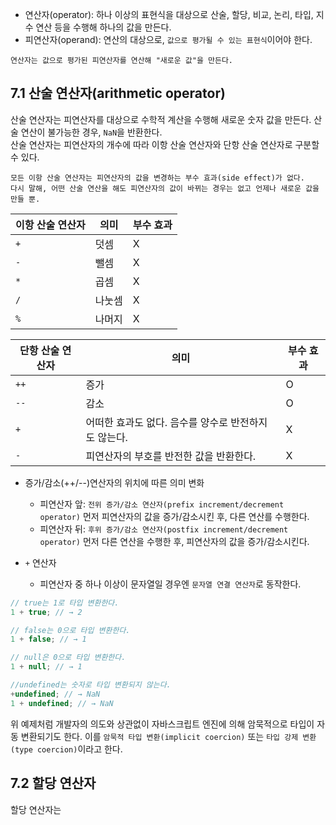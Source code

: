 - 연산자(operator): 하나 이상의 표현식을 대상으로 산술, 할당, 비교, 논리, 타입, 지수 연산 등을 수행해 하나의 값을 만든다.
- 피연산자(operand): 연산의 대상으로, `값으로 평가될 수 있는 표현식`이어야 한다.

```
연산자는 값으로 평가된 피연산자를 연산해 "새로운 값"을 만든다.
```

## 7.1 산술 연산자(arithmetic operator)

산술 연산자는 피연산자를 대상으로 수학적 계산을 수행해 새로운 숫자 값을 만든다. 산술 연산이 불가능한 경우, `NaN`을 반환한다.  
산술 연산자는 피연산자의 개수에 따라 이항 산술 연산자와 단항 산술 연산자로 구분할 수 있다.

```
모든 이항 산술 연산자는 피연산자의 값을 변경하는 부수 효과(side effect)가 없다.
다시 말해, 어떤 산술 연산을 해도 피연산자의 값이 바뀌는 경우는 없고 언제나 새로운 값을 만들 뿐.
```

| 이항 산술 연산자 | 의미   | 부수 효과 |
| ---------------- | ------ | --------- |
| `+`              | 덧셈   | X         |
| `-`              | 뺄셈   | X         |
| `*`              | 곱셈   | X         |
| `/`              | 나눗셈 | X         |
| `%`              | 나머지 | X         |

| 단항 산술 연산자 | 의미                                                 | 부수 효과 |
| ---------------- | ---------------------------------------------------- | --------- |
| `++`             | 증가                                                 | O         |
| `--`             | 감소                                                 | O         |
| `+`              | 어떠한 효과도 없다. 음수를 양수로 반전하지도 않는다. | X         |
| `-`              | 피연산자의 부호를 반전한 값을 반환한다.              | X         |

- 증가/감소(++/--)연산자의 위치에 따른 의미 변화

  - 피연산자 앞: `전위 증가/감소 연산자(prefix increment/decrement operator)` 먼저 피연산자의 값을 증가/감소시킨 후, 다른 연산를 수행한다.
  - 피연산자 뒤: `후위 증가/감소 연산자(postfix increment/decrement operator)` 먼저 다른 연산을 수행한 후, 피연산자의 값을 증가/감소시킨다.

- `+` 연산자
  - 피연산자 중 하나 이상이 문자열일 경우엔 `문자열 연결 연산자`로 동작한다.

```javascript
// true는 1로 타입 변환한다.
1 + true; // → 2

// false는 0으로 타입 변환한다.
1 + false; // → 1

// null은 0으로 타입 변환한다.
1 + null; // → 1

//undefined는 숫자로 타입 변환되지 않는다.
+undefined; // → NaN
1 + undefined; // → NaN
```

위 예제처럼 개발자의 의도와 상관없이 자바스크립트 엔진에 의해 암묵적으로 타입이 자동 변환되기도 한다. 이를 `암묵적 타입 변환(implicit coercion)` 또는 `타입 강제 변환(type coercion)`이라고 한다.

## 7.2 할당 연산자

할당 연산자는
